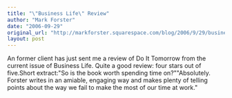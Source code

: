 ```yaml
---
title: "\"Business Life\" Review"
author: "Mark Forster"
date: "2006-09-29"
original_url: "http://markforster.squarespace.com/blog/2006/9/29/business-life-review.html"
layout: post
---
```


An former client has just sent me a review of Do It Tomorrow from the current issue of Business Life. Quite a good review: four stars out of five.Short extract:"So is the book worth spending time on?""Absolutely. Forster writes in an amiable, engaging way and makes plenty of telling points about the way we fail to make the most of our time at work."
